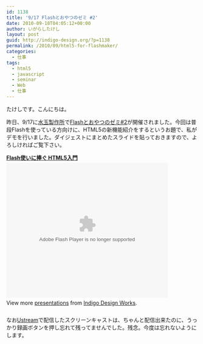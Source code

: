 ```yaml
---
id: 1138
title: '9/17 Flashとおやつのゼミ #2'
date: 2010-09-18T04:05:12+00:00
author: いがらしたけし
layout: post
guid: http://indigo-design.org/?p=1138
permalink: /2010/09/html5-for-flashmaker/
categories:
  - 仕事
tags:
  - html5
  - javascript
  - seminar
  - Web
  - 仕事
---
```

たけしです。こんにちは。

昨日、9/17に<a href="http://www.mztm.jp/">水玉製作所</a>で<a href="http://oyatsu.mztm.jp/2010/09/14/917flash/">Flashとおやつのゼミ#2</a>が開催されました。今回は普段Flashを使っている方向けに、HTML5の新機能紹介をするというお題で、私がデモを行いました。ダイジェストにまとめたスライドを貼っておきますので、よろしければご覧下さい。

<div style="width:425px" id="__ss_5224719"><strong style="display:block;margin:12px 0 4px"><a href="http://www.slideshare.net/takeshi81/100917-flash-oyatsuhtml5" title="Flash使いに捧ぐ HTML5入門">Flash使いに捧ぐ HTML5入門</a></strong><object id="__sse5224719" width="425" height="355"><param name="movie" value="http://static.slidesharecdn.com/swf/ssplayer2.swf?doc=100917flashoyatsuhtml5-100917115103-phpapp02&stripped_title=100917-flash-oyatsuhtml5&userName=takeshi81" /><param name="allowFullScreen" value="true"/><param name="allowScriptAccess" value="always"/><embed name="__sse5224719" src="http://static.slidesharecdn.com/swf/ssplayer2.swf?doc=100917flashoyatsuhtml5-100917115103-phpapp02&stripped_title=100917-flash-oyatsuhtml5&userName=takeshi81" type="application/x-shockwave-flash" allowscriptaccess="always" allowfullscreen="true" width="425" height="355"></embed></object><div style="padding:5px 0 12px">View more <a href="http://www.slideshare.net/">presentations</a> from <a href="http://www.slideshare.net/takeshi81">Indigo Design Works</a>.</div></div>

なお<a href="http://www.ustream.tv/channel/flash-oyatsu">Ustream</a>で配信したスクリーンキャストは、ちゃんと配信出来たのに、うっかり録画ボタンを押し忘れて残ってませんでした。残念。今度は忘れないようにします。